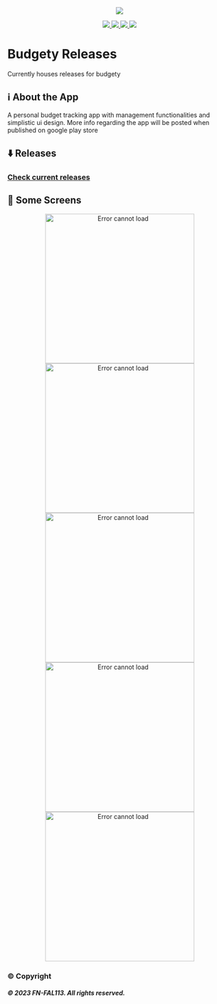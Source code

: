 <p align="center">
  <img src="https://user-images.githubusercontent.com/88238718/219577008-d2cb3733-6615-44ca-98f9-eebaec58f630.png">
</p>
<p align="center">
  <a href="https://github.com/FN-FAL113/Budgety/issues">
    <img src="https://img.shields.io/github/issues/FN-FAL113/github-readme-steam-status"/> 
  </a>
  <a href="https://github.com/FN-FAL113/Budgety/pulls">
    <img src="https://img.shields.io/github/issues-pr/FN-FAL113/github-readme-steam-status"/> 
  </a>
  <a href="https://github.com/FN-FAL113/Budgety/network/members">
    <img src="https://img.shields.io/github/forks/FN-FAL113/github-readme-steam-status"/> 
  </a>  
  <a href="https://github.com/FN-FAL113/Budgety/stargazers">
    <img src="https://img.shields.io/github/stars/FN-FAL113/github-readme-steam-status"/> 
  </a>
</p>

# Budgety Releases
Currently houses releases for budgety<br/>

## :information_source: About the App
A personal budget tracking app with management functionalities and simplistic ui design. More info regarding the app will be posted when published on google play store

## :arrow_down: Releases
### [Check current releases](https://github.com/FN-FAL113/Budgety-Releases/releases)

## :iphone: Some Screens
<p align="center">
    <img width="335" src="https://user-images.githubusercontent.com/88238718/223690741-df2272a0-657c-4e31-b52a-a55ededca021.png" alt="Error cannot load">
    <img width="335" src="https://user-images.githubusercontent.com/88238718/223690748-52c73aac-af5a-4217-8efa-236e39dd59a0.png" alt="Error cannot load">
    <img width="335" src="https://user-images.githubusercontent.com/88238718/223690752-1a546096-990b-470c-a449-6225b938b0be.png" alt="Error cannot load">
    <img width="335" src="https://user-images.githubusercontent.com/88238718/223690719-44c3e7f8-95cd-4f03-8e24-6409f2609e30.png" alt="Error cannot load">
    <img width="335" src="https://user-images.githubusercontent.com/88238718/223690734-d68dec51-8b3b-4955-b934-179ef683b944.png" alt="Error cannot load">
</p>



### :copyright: Copyright
##### © 2023 FN-FAL113. All rights reserved.
